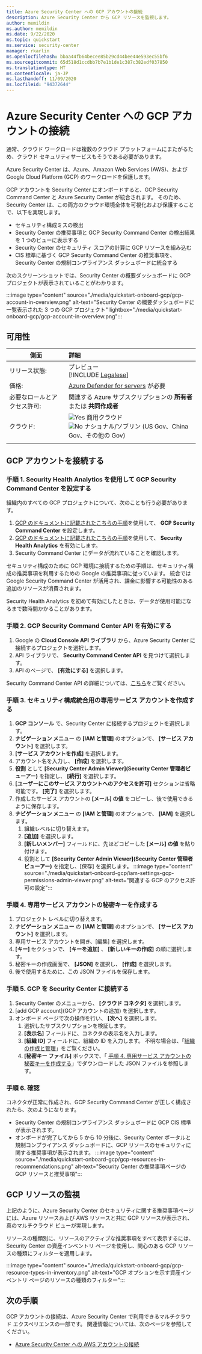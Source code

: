 ```yaml
---
title: Azure Security Center への GCP アカウントの接続
description: Azure Security Center から GCP リソースを監視します。
author: memildin
ms.author: memildin
ms.date: 9/22/2020
ms.topic: quickstart
ms.service: security-center
manager: rkarlin
ms.openlocfilehash: bbaa44fb64becee85b29cd44bee44e593ec55bf6
ms.sourcegitcommit: 65d518d1ccdbb7b7e1b1de1c387c382edf037850
ms.translationtype: HT
ms.contentlocale: ja-JP
ms.lasthandoff: 11/09/2020
ms.locfileid: "94372644"
---
```

#  <a name="connect-your-gcp-accounts-to-azure-security-center"></a>Azure Security Center への GCP アカウントの接続

通常、クラウド ワークロードは複数のクラウド プラットフォームにまたがるため、クラウド セキュリティサービスもそうである必要があります。

Azure Security Center は、Azure、Amazon Web Services (AWS)、および Google Cloud Platform (GCP) のワークロードを保護します。

GCP アカウントを Security Center にオンボードすると、GCP Security Command Center と Azure Security Center が統合されます。 そのため、Security Center は、この両方のクラウド環境全体を可視化および保護することで、以下を実現します。

- セキュリティ構成ミスの検出
- Security Center の推奨事項と GCP Security Command Center の検出結果を 1 つのビューに表示する
- Security Center のセキュリティ スコアの計算に GCP リソースを組み込む
- CIS 標準に基づく GCP Security Command Center の推奨事項を、Security Center の規制コンプライアンス ダッシュボードに統合する

次のスクリーンショットでは、Security Center の概要ダッシュボードに GCP プロジェクトが表示されていることがわかります。

:::image type="content" source="./media/quickstart-onboard-gcp/gcp-account-in-overview.png" alt-text="Security Center の概要ダッシュボードに一覧表示された 3 つの GCP プロジェクト" lightbox="./media/quickstart-onboard-gcp/gcp-account-in-overview.png":::


## <a name="availability"></a>可用性

|側面|詳細|
|----|:----|
|リリース状態:|プレビュー<br>[!INCLUDE [Legalese](../../includes/security-center-preview-legal-text.md)] |
|価格:|[Azure Defender for servers](defender-for-servers-introduction.md) が必要|
|必要なロールとアクセス許可:|関連する Azure サブスクリプションの **所有者** または **共同作成者**|
|クラウド:|![Yes](./media/icons/yes-icon.png) 商用クラウド<br>![No](./media/icons/no-icon.png) ナショナル/ソブリン (US Gov、China Gov、その他の Gov)|
|||

## <a name="connect-your-gcp-account"></a>GCP アカウントを接続する

### <a name="step-1-set-up-gcp-security-command-center-with-security-health-analytics"></a>手順 1. Security Health Analytics を使用して GCP Security Command Center を設定する

組織内のすべての GCP プロジェクトについて、次のことも行う必要があります。

1. [GCP のドキュメントに記載されたこちらの手順](https://cloud.google.com/security-command-center/docs/quickstart-scc-setup)を使用して、 **GCP Security Command Center** を設定します。
1. [GCP のドキュメントに記載されたこちらの手順](https://cloud.google.com/security-command-center/docs/how-to-use-security-health-analytics)を使用して、 **Security Health Analytics** を有効にします。
1. Security Command Center にデータが流れていることを確認します。

セキュリティ構成のために GCP 環境に接続するための手順は、セキュリティ構成の推奨事項を利用するための Google の推奨事項に従っています。 統合では Google Security Command Center が活用され、課金に影響する可能性のある追加のリソースが消費されます。

Security Health Analytics を初めて有効にしたときは、データが使用可能になるまで数時間かかることがあります。


### <a name="step-2-enable-gcp-security-command-center-api"></a>手順 2. GCP Security Command Center API を有効にする

1. Google の **Cloud Console API ライブラリ** から、Azure Security Center に接続するプロジェクトを選択します。
1. API ライブラリで、 **Security Command Center API** を見つけて選択します。
1. API のページで、 **[有効にする]** を選択します。

Security Command Center API の詳細については、[こちら](https://cloud.google.com/security-command-center/docs/reference/rest/)をご覧ください。


### <a name="step-3-create-a-dedicated-service-account-for-the-security-configuration-integration"></a>手順 3. セキュリティ構成統合用の専用サービス アカウントを作成する

1. **GCP コンソール** で、Security Center に接続するプロジェクトを選択します。
1. **ナビゲーション メニュー** の **[IAM と管理]** のオプションで、 **[サービス アカウント]** を選択します。
1. **[サービス アカウントを作成]** を選択します。
1. アカウント名を入力し、 **[作成]** を選択します。
1. **役割** として **[Security Center Admin Viewer]\(Security Center 管理者ビューアー\)** を指定し、 **[続行]** を選択します。
1. **[ユーザーにこのサービス アカウントへのアクセスを許可]** セクションは省略可能です。 **[完了]** を選択します。
1. 作成したサービス アカウントの **[メール] の値** をコピーし、後で使用できるように保存します。
1. **ナビゲーション メニュー** の **[IAM と管理]** のオプションで、 **[IAM]** を選択します。
    1. 組織レベルに切り替えます。
    1. **[追加]** を選択します。
    1. **[新しいメンバー]** フィールドに、先ほどコピーした **[メール] の値** を貼り付けます。
    1. 役割として **[Security Center Admin Viewer]\(Security Center 管理者ビューアー\)** を指定し、[保存] を選択します。
        :::image type="content" source="./media/quickstart-onboard-gcp/iam-settings-gcp-permissions-admin-viewer.png" alt-text="関連する GCP のアクセス許可の設定":::


### <a name="step-4-create-a-private-key-for-the-dedicated-service-account"></a>手順 4. 専用サービス アカウントの秘密キーを作成する
1. プロジェクト レベルに切り替えます。
1. **ナビゲーション メニュー** の **[IAM と管理]** のオプションで、 **[サービス アカウント]** を選択します。
1. 専用サービス アカウントを開き、[編集] を選択します。
1. **[キー]** セクションで、 **[キーを追加]** 、 **[新しいキーの作成]** の順に選択します。
1. 秘密キーの作成画面で、 **[JSON]** を選択し、 **[作成]** を選択します。
1. 後で使用するために、この JSON ファイルを保存します。


### <a name="step-5-connect-gcp-to-security-center"></a>手順 5. GCP を Security Center に接続する 
1. Security Center のメニューから、 **[クラウド コネクタ]** を選択します。
1. [add GCP account]\(GCP アカウントの追加\) を選択します。
1. オンボード ページで次の操作を行い、 **[次へ]** を選択します。
    1. 選択したサブスクリプションを検証します。
    1. **[表示名]** フィールドに、コネクタの表示名を入力します。
    1. **[組織 ID]** フィールドに、組織の ID を入力します。 不明な場合は、「[組織の作成と管理](https://cloud.google.com/resource-manager/docs/creating-managing-organization)」をご覧ください。
    1. **[秘密キー ファイル]** ボックスで、「 [手順 4. 専用サービス アカウントの秘密キーを作成する](#step-4-create-a-private-key-for-the-dedicated-service-account)」でダウンロードした JSON ファイルを参照します。


### <a name="step-6-confirmation"></a>手順 6. 確認

コネクタが正常に作成され、GCP Security Command Center が正しく構成されたら、次のようになります。

- Security Center の規制コンプライアンス ダッシュボードに GCP CIS 標準が表示されます。
- オンボードが完了してから 5 から 10 分後に、Security Center ポータルと規制コンプライアンス ダッシュボードに、GCP リソースのセキュリティに関する推奨事項が表示されます。 :::image type="content" source="./media/quickstart-onboard-gcp/gcp-resources-in-recommendations.png" alt-text="Security Center の推奨事項ページの GCP リソースと推奨事項":::


## <a name="monitoring-your-gcp-resources"></a>GCP リソースの監視

上記のように、Azure Security Center のセキュリティに関する推奨事項ページには、Azure リソースおよび AWS リソースと共に GCP リソースが表示され、真のマルチクラウド ビューが実現します。

リソースの種類別に、リソースのアクティブな推奨事項をすべて表示するには、Security Center の資産インベントリ ページを使用し、関心のある GCP リソースの種類にフィルターを適用します。

:::image type="content" source="./media/quickstart-onboard-gcp/gcp-resource-types-in-inventory.png" alt-text="GCP オプションを示す資産インベントリ ページのリソースの種類のフィルター"::: 


## <a name="next-steps"></a>次の手順

GCP アカウントの接続は、Azure Security Center で利用できるマルチクラウド エクスペリエンスの一部です。 関連情報については、次のページを参照してください。

- [Azure Security Center への AWS アカウントの接続](quickstart-onboard-aws.md)
